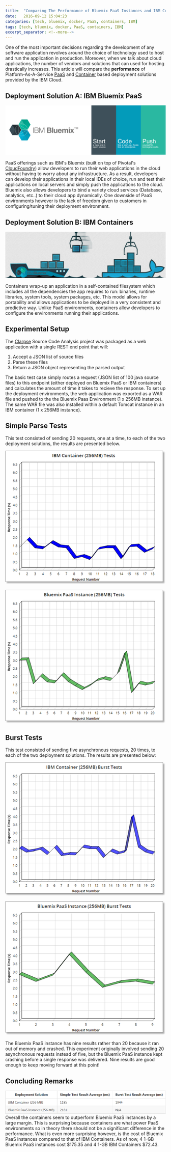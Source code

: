 ```yaml
---
title:  "Comparing The Performance of Bluemix PaaS Instances and IBM Containers"
date:   2016-09-12 15:04:23
categories: [tech, bluemix, docker, PaaS, containers, IBM]
tags: [tech, bluemix, docker, PaaS, containers, IBM]
excerpt_separator: <!--more-->
---
```

One of the most important decisions regarding the development of any software application revolves around the 
choice of technology used to host and run the application in production. Moreover, when we talk about cloud applications, the number
of vendors and solutions that can used for hosting drastically increases. This article will compare the **performance** of 
Platform-As-A-Service [PaaS](https://www.ibm.com/cloud-computing/ca/en/paas.html) and [Container](https://www.ibm.com/cloud-computing/bluemix/containers/) based deployment solutions provided by the IBM Cloud. <!--more-->

## Deployment Solution A: IBM Bluemix PaaS


![ibmbluemix](/images/bluemix_banner.png)

PaaS offerings such as IBM's Bluemix (built on top of Pivotal's [CloudFoundry](https://github.com/cloudfoundry/cf-release)) allow developers to run their web applications in the cloud without having to worry about any infrastructure. As a result, developers can develop their applications in their local IDEs of choice, run and test their applications on local servers and simply push the applications to the cloud. Bluemix also allows developers to bind a variety cloud services (Database, analytics, etc..) to their cloud app dynamically. One downside of PaaS environments however is the lack of freedom given to customers in configuring/tuning their deployment environment.

## Deployment Solution B: IBM Containers

![ibmcontainer](/images/containers.png)

 Containers wrap-up an application in a self-contained filesystem which includes all the dependencies the app requires to run: binaries, runtime libraries, system tools, system packages, etc. This model allows for portability and allows applications to be deployed in a very consistent and predictive way. Unlike PaaS environments, containers allow developers to configure the environments running their applications.

## Experimental Setup
The [Clarpse](http://mfadhel.com/2016/clarpse/) Source Code Analysis project was packaged as a web application with a single REST end point that will:

1. Accept a JSON list of source files
2. Parse these files
3. Return a JSON object representing the parsed output

The basic test case simply routes a request (JSON list of 100 java source files) to this endpoint (either deployed on Bluemix PaaS or IBM containers) and calculates the amount of time it takes to recieve the response. To set up the deployment environments, the web application was exported as a WAR file and pushed
 to the the Bluemix Paas Environment (1 x 256MB instance). The same WAR file was also installed within a default Tomcat instance in an IBM container (1 x 256MB instance). 

## Simple Parse Tests
This test consisted of sending 20 requests, one at a time, to each of the two deployment solutions, the results are presented below.

![simplecontainertest](/images/simplecontainertestz.png)


![simplePaaSTest](/images/simplePaasTestz.png)


## Burst Tests
This test consisted of sending five asynchronous requests, 20 times, to each of the two deployment solutions. The results
are presented below:

![containerbursttest](/images/singlecontainerbursttestz.png)


![PaaSBurstTest](/images/PaasBurstTestz.png)


The Bluemix PaaS instance has nine results rather than 20 because it ran out of memory and crashed. This
experiment originally involved sending 20 asynchronous requests instead of five, but the Bluemix PaaS 
instance kept crashing before a single response was delivered. Nine results are good enough to keep
moving forward at this point!

## Concluding Remarks

![testtable](/images/testtable.PNG)
<br>
Overall the containers seem to outperform Bluemix PaaS instances by a large margin. This is surprising
because containers are what power PaaS environments so in theory there should not be a significant difference in the performance. 
What is even more surprising however, is the cost of Bluemix PaaS instances compared to that of IBM Containers. As of now, 4 1-GB Bluemix
PaaS instances cost $175.35 and 4 1-GB IBM Containers $72.43. 
